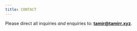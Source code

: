 ```yaml
---
title: CONTACT
---
```


Please direct all inquiries *and* enquiries to: **[tamir@tamirr.xyz](mailto:tamir@tamirr.xyz)**.